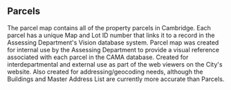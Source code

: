 ## Parcels

The parcel map contains all of the property parcels in Cambridge. Each parcel has a unique Map and Lot ID number that links it to a record in the Assessing Department's Vision database system. Parcel map was created for internal use by the Assessing Department to provide a visual reference associated with each parcel in the CAMA database. Created for interdepartmental and external use as part of the web viewers on the City's website. Also created for addressing/geocoding needs, although the Buildings and Master Address List are currently more accurate than Parcels. 